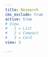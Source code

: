 ```yaml
---
title: Research
cms_exclude: true
active: true
# View.
#   1 = List
#   2 = Compact
#   3 = Card
view: 3

---
```

